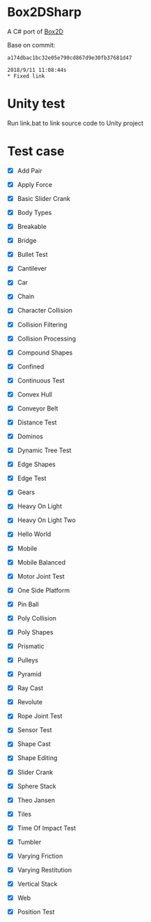 # Box2DSharp
A C# port of [Box2D](https://github.com/erincatto/Box2D)

Base on commit: 
```
a174dbac1bc32e05e790cd867d9e30fb37681d47

2018/9/11 11:08:44s
* Fixed link 
```

# Unity test
Run link.bat to link source code to Unity project

# Test case
* [x] Add Pair
* [x] Apply Force
* [x] Basic Slider Crank
* [x] Body Types
* [x] Breakable
* [x] Bridge
* [x] Bullet Test
* [x] Cantilever
* [x] Car
* [x] Chain
* [x] Character Collision
* [x] Collision Filtering
* [x] Collision Processing
* [x] Compound Shapes
* [x] Confined
* [x] Continuous Test
* [x] Convex Hull
* [x] Conveyor Belt
* [x] Distance Test
* [x] Dominos
* [x] Dynamic Tree Test
* [x] Edge Shapes
* [x] Edge Test
* [x] Gears
* [x] Heavy On Light
* [x] Heavy On Light Two
* [x] Hello World
* [x] Mobile
* [x] Mobile Balanced
* [x] Motor Joint Test
* [x] One Side Platform
* [x] Pin Ball
* [x] Poly Collision
* [x] Poly Shapes
* [x] Prismatic
* [x] Pulleys
* [x] Pyramid
* [x] Ray Cast
* [x] Revolute
* [x] Rope Joint Test
* [x] Sensor Test
* [x] Shape Cast
* [x] Shape Editing
* [x] Slider Crank
* [x] Sphere Stack
* [x] Theo Jansen
* [x] Tiles
* [x] Time Of Impact Test
* [x] Tumbler
* [x] Varying Friction
* [x] Varying Restitution
* [x] Vertical Stack
* [x] Web

* [x] Position Test
